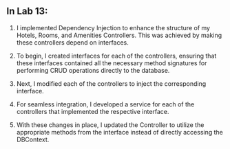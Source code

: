 ## In Lab 13:

1. I implemented Dependency Injection to enhance the structure of my Hotels, Rooms, and Amenities Controllers. This was achieved by making these controllers depend on interfaces.

2. To begin, I created interfaces for each of the controllers, ensuring that these interfaces contained all the necessary method signatures for performing CRUD operations directly to the database.

3. Next, I modified each of the controllers to inject the corresponding interface.

4. For seamless integration, I developed a service for each of the controllers that implemented the respective interface.

5. With these changes in place, I updated the Controller to utilize the appropriate methods from the interface instead of directly accessing the DBContext.
